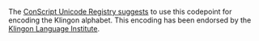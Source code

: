 The [ConScript Unicode Registry suggests](https://www.evertype.com/standards/csur/klingon.html)
to use this codepoint for encoding the Klingon alphabet. This encoding has
been endorsed by the [Klingon Language Institute](https://www.kli.org/).
